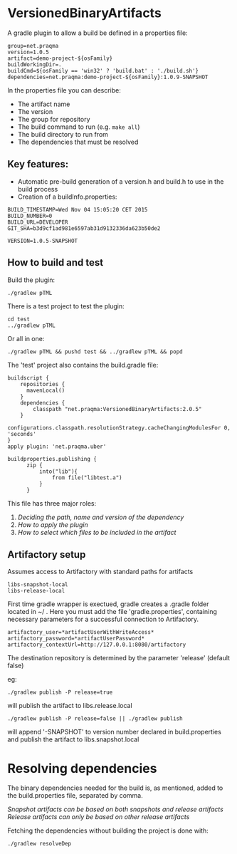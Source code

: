 # VersionedBinaryArtifacts
A gradle plugin to allow a build be defined in a properties file:

````
group=net.praqma
version=1.0.5
artifact=demo-project-${osFamily}
buildWorkingDir=.
buildCmd=${osFamily == 'win32' ? 'build.bat' : './build.sh'}
dependencies=net.praqma:demo-project-${osFamily}:1.0.9-SNAPSHOT
````

In the properties file you can describe:

 - The artifact name
 - The version
 - The group for repository
 - The build command to run (e.g. `make all`)
 - The build directory to run from
 - The dependencies that must be resolved

## Key features:

 - Automatic pre-build generation of a version.h and build.h to use in the build process
 - Creation of a buildInfo.properties:

````
BUILD_TIMESTAMP=Wed Nov 04 15:05:20 CET 2015
BUILD_NUMBER=0
BUILD_URL=DEVELOPER
GIT_SHA=b3d9cf1ad981e6597ab31d9132336da623b50de2

VERSION=1.0.5-SNAPSHOT
````

## How to build and test

Build the plugin:

    ./gradlew pTML

There is a test project to test the plugin:

    cd test
    ../gradlew pTML

Or all in one:

    ./gradlew pTML && pushd test && ../gradlew pTML && popd



The 'test' project also contains the build.gradle file:

````
buildscript {
    repositories {
      mavenLocal()
    }
    dependencies {
        classpath "net.praqma:VersionedBinaryArtifacts:2.0.5"
    }
    configurations.classpath.resolutionStrategy.cacheChangingModulesFor 0, 'seconds'
}
apply plugin: 'net.praqma.uber'

buildproperties.publishing {
      zip {
          into("lib"){
              from file("libtest.a")
          }
      }
````

This file has three major roles:
1. _Deciding the path, name and version of the dependency_
2. _How to apply the plugin_
3. _How to select which files to be included in the artifact_

## Artifactory setup

Assumes access to Artifactory with standard paths for artifacts

````
libs-snapshot-local
libs-release-local
````
First time gradle wrapper is exectued, gradle creates a .gradle folder located in ~/ . Here you must add the file 'gradle.properties', containing necessary parameters for a successful connection to Artifactory.

 ````
artifactory_user=*artifactUserWithWriteAccess*
artifactory_password=*artifactUserPassword*
artifactory_contextUrl=http://127.0.0.1:8080/artifactory
 ````

The destination repository is determined by the parameter 'release' (default false)

eg:

````
./gradlew publish -P release=true
````
will publish the artifact to libs.release.local

````
./gradlew publish -P release=false || ./gradlew publish
````
will append '-SNAPSHOT' to version number declared in build.properties and publish the artifact to libs.snapshot.local

# Resolving dependencies
The binary dependencies needed for the build is, as mentioned, added to the build.properties file, separated by comma.  

_Snapshot artifacts can be based on both snapshots and release artifacts_
_Release artifacts can only be based on other release artifacts_  

Fetching the dependencies without building the project is done with:

`./gradlew resolveDep`
